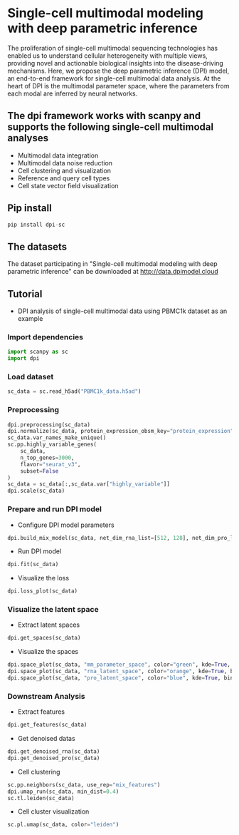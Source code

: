 # Single-cell multimodal modeling with deep parametric inference
The proliferation of single-cell multimodal sequencing technologies has enabled us to understand cellular heterogeneity with multiple views, providing novel and actionable biological insights into the disease-driving mechanisms. Here, we propose the deep parametric inference (DPI) model, an end-to-end framework for single-cell multimodal data analysis. At the heart of DPI is the multimodal parameter space, where the parameters from each modal are inferred by neural networks. 
## The dpi framework works with scanpy and supports the following single-cell multimodal analyses
* Multimodal data integration
* Multimodal data noise reduction
* Cell clustering and visualization
* Reference and query cell types
* Cell state vector field visualization
## Pip install
```python
pip install dpi-sc
```
## The datasets
The dataset participating in "Single-cell multimodal modeling with deep parametric inference" can be downloaded at http://data.dpimodel.cloud
## Tutorial
* DPI analysis of single-cell multimodal data using PBMC1k dataset as an example
### Import dependencies
```python
import scanpy as sc
import dpi
```
### Load dataset
```python
sc_data = sc.read_h5ad("PBMC1k_data.h5ad")
```
### Preprocessing
```python
dpi.preprocessing(sc_data)
dpi.normalize(sc_data, protein_expression_obsm_key="protein_expression")
sc_data.var_names_make_unique()
sc.pp.highly_variable_genes(
    sc_data,
    n_top_genes=3000,
    flavor="seurat_v3",
    subset=False
)
sc_data = sc_data[:,sc_data.var["highly_variable"]]
dpi.scale(sc_data)
```
### Prepare and run DPI model
* Configure DPI model parameters
```python
dpi.build_mix_model(sc_data, net_dim_rna_list=[512, 128], net_dim_pro_list=[128], net_dim_rna_mean=128, net_dim_pro_mean=128, net_dim_mix=128, lr=0.0001)
```
* Run DPI model
```python
dpi.fit(sc_data)
```
* Visualize the loss
```python
dpi.loss_plot(sc_data)
```
### Visualize the latent space
* Extract latent spaces
```python
dpi.get_spaces(sc_data)
```
* Visualize the spaces
```python
dpi.space_plot(sc_data, "mm_parameter_space", color="green", kde=True, bins=30)
dpi.space_plot(sc_data, "rna_latent_space", color="orange", kde=True, bins=30)
dpi.space_plot(sc_data, "pro_latent_space", color="blue", kde=True, bins=30)
```
### Downstream Analysis
* Extract features
```python
dpi.get_features(sc_data)
```
* Get denoised datas
```python
dpi.get_denoised_rna(sc_data)
dpi.get_denoised_pro(sc_data)
```
* Cell clustering
```python
sc.pp.neighbors(sc_data, use_rep="mix_features")
dpi.umap_run(sc_data, min_dist=0.4)
sc.tl.leiden(sc_data)
```
* Cell cluster visualization
```python
sc.pl.umap(sc_data, color="leiden")
```
